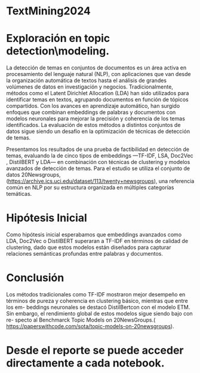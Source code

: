 # TextMining2024
# Exploración en topic detection\modeling.

La detección de temas en conjuntos de documentos es un área activa en procesamiento del lenguaje natural (NLP), con aplicaciones que van desde la organización automática de textos hasta el análisis de grandes volúmenes de datos en investigación y negocios. Tradicionalmente, métodos como el Latent Dirichlet Allocation (LDA)  han sido utilizados para identificar temas en textos, agrupando documentos en función de tópicos compartidos. Con los avances en aprendizaje automático, han surgido enfoques que combinan embeddings de palabras y documentos con modelos neuronales para mejorar la precisión y coherencia de los temas identificados. La evaluación de estos métodos  a distintos conjuntos de datos sigue siendo un desafío  en la optimización de técnicas de detección de temas.

Presentamos los resultados de una prueba de factibilidad en detección de temas, evaluando la  de cinco tipos de embeddings —TF-IDF, LSA, Doc2Vec , DistilBERT  y LDA— en combinación con técnicas de clustering y modelos avanzados de detección de temas. Para el estudio se utiliza el conjunto de datos 20Newsgroups,(https://archive.ics.uci.edu/dataset/113/twenty+newsgroups), una referencia común en NLP por su estructura organizada en múltiples categorías temáticas.

# Hipótesis Inicial

Como hipótesis inicial esperabamos que embeddings avanzados como LDA, Doc2Vec o DistilBERT superaran a TF-IDF en términos de calidad de clustering, dado que estos modelos están diseñados para capturar relaciones semánticas profundas entre palabras y documentos.

# Conclusión

Los métodos tradicionales como TF-IDF mostraron mejor desempeño en términos de pureza y coherencia en clustering básico, mientras que entre los em-
beddings neuronales  se destacó DistilBertcon con el modelo ETM. Sin embargo, el rendimiento global de estos modelos sigue siendo bajo con re-
specto al Benchmarck Topic Models on 20NewsGroups.( https://paperswithcode.com/sota/topic-models-on-20newsgroups).

# Desde el reporte se puede acceder directamente a cada notebook.


